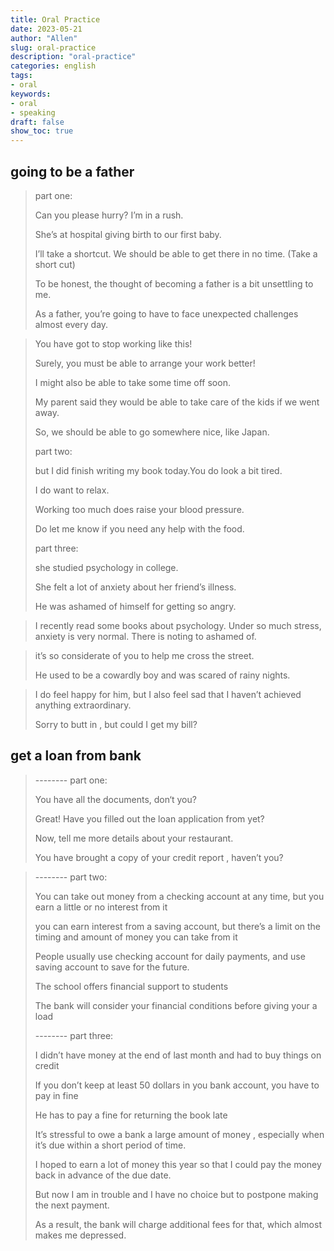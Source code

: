 ```yaml
---
title: Oral Practice
date: 2023-05-21
author: "Allen"
slug: oral-practice
description: "oral-practice"
categories: english
tags: 
- oral
keywords: 
- oral
- speaking
draft: false
show_toc: true
---
```


## going to be  a father

> part one:
> 
> Can you please hurry? I’m in a rush.
> 
> She’s at hospital giving birth to our first baby.
> 
> I’ll take a shortcut. We should be able to get there in no time. (Take a short cut)
> 
> To be honest, the thought of becoming a father is a bit unsettling to me.
> 
> As a father, you’re going to have to face unexpected challenges almost every day.

> You have got to stop working like this!
> 
> Surely, you must be able to arrange your work better!
> 
> I might also be able to take some time off soon.
> 
> My parent said they would be able to take care of the kids if we went away.
> 
> So, we should be able to go somewhere nice, like Japan.
>
> part two:
> 
> but I did finish writing my book today.You do look a bit tired.
> 
> I do want to relax.
> 
> Working too much does raise your blood pressure.
> 
> Do let me know if you need any help with the food.
>
> part three:
> 
> she studied psychology in college.
> 
> She felt a lot of anxiety about her friend’s illness.
> 
> He was ashamed of himself for getting so angry.

> I recently read some books about psychology. Under so much stress, anxiety is very normal. There is noting to ashamed of.

> it’s so considerate of you to help me cross the street.
> 
> He used to be a cowardly boy and was scared of rainy nights.

> I do feel happy for him, but I also feel sad that I haven’t achieved anything extraordinary.
> 
> Sorry to butt in , but could I get my bill?

## get a loan from bank

> -------- part one:
> 
> You have all the documents, don‘t you?
> 
> Great! Have you filled out the loan application from yet?
> 
> Now, tell me more details about your restaurant.
> 
> You have brought a copy of your credit report , haven’t you?

> -------- part two:
> 
> You can take out money from a checking account at any time, but you earn a little or no interest from it
> 
> you can earn interest from a saving account, but there’s a limit on the timing and amount of money you can take from it
> 
> People usually use checking account for daily payments, and use saving account to save for the future.
> 
> The school  offers financial support to students
> 
> The bank will consider your financial conditions before giving your a load
>
> -------- part three:
> 
> I didn’t have money at the end of last month  and had to buy things on credit
> 
> If you don’t keep at least 50 dollars  in you bank account, you have to pay in fine
> 
> He has to pay a fine for returning the book late
> 
> It’s stressful to owe a bank a large amount of money , especially when it’s due within a short period of time. 
> 
> I hoped to earn a lot of money this year so that I could pay the money back in advance of the due date.
> 
> But now I am in trouble and I have no choice but to postpone making the next payment.
> 
> As a result, the bank will charge additional fees for that, which almost makes me depressed.